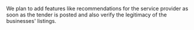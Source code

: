 We plan to add features like recommendations for the service provider
as soon as the tender is posted and also verify the legitimacy of the
businesses' listings.